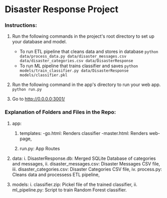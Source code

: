 # Disaster Response Project

### Instructions:
1. Run the following commands in the project's root directory to set up your database and model.

    - To run ETL pipeline that cleans data and stores in database
        `python data/process_data.py data/disaster_messages.csv data/disaster_categories.csv data/DisasterResponse`
    - To run ML pipeline that trains classifier and saves
        `python models/train_classifier.py data/DisasterResponse models/classifier.pkl`

2. Run the following command in the app's directory to run your web app.
    `python run.py`
    
3. Go to http://0.0.0.0:3001/
    
### Explanation of Folders and Files in the Repo:

1. app: 
      1. templates:
                -go.html: Renders classifier
                -master.html: Renders web-page,
                
      2. run.py: App Routes
      
2. data:
       i. DisasterResponse.db: Merged SQLite Database of categories and messages,
       ii. disaster_messages.csv: Disaster Messages CSV file,
       iii. disaster_categories.csv: Disaster Categories CSV file,
       iv. process.py: Cleans data and processess ETL pipeline,
      
3. models:
         i. classifier.zip: Pickel file of the trained classifier,
         ii. ml_pipeline.py: Script to train Random Forest classifier. 
